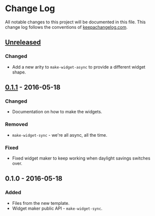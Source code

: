 # Change Log
All notable changes to this project will be documented in this file. This change log follows the conventions of [keepachangelog.com](http://keepachangelog.com/).

## [Unreleased][unreleased]
### Changed
- Add a new arity to `make-widget-async` to provide a different widget shape.

## [0.1.1] - 2016-05-18
### Changed
- Documentation on how to make the widgets.

### Removed
- `make-widget-sync` - we're all async, all the time.

### Fixed
- Fixed widget maker to keep working when daylight savings switches over.

## 0.1.0 - 2016-05-18
### Added
- Files from the new template.
- Widget maker public API - `make-widget-sync`.

[unreleased]: https://github.com/your-name/remlok-examples/compare/0.1.1...HEAD
[0.1.1]: https://github.com/your-name/remlok-examples/compare/0.1.0...0.1.1

